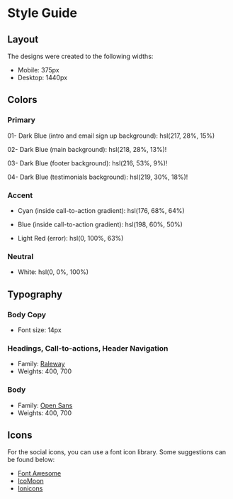 # Style Guide

## Layout

The designs were created to the following widths:
    
- Mobile: 375px
- Desktop: 1440px

## Colors

### Primary

01- Dark Blue (intro and email sign up background): 
    hsl(217, 28%, 15%)

02- Dark Blue (main background): 
    hsl(218, 28%, 13%)!

03- Dark Blue (footer background): 
    hsl(216, 53%, 9%)!

04- Dark Blue (testimonials background): 
    hsl(219, 30%, 18%)!

### Accent

- Cyan (inside call-to-action gradient): hsl(176, 68%, 64%)

- Blue (inside call-to-action gradient): hsl(198, 60%, 50%)

- Light Red (error): hsl(0, 100%, 63%)

### Neutral

- White: hsl(0, 0%, 100%)

## Typography

### Body Copy

- Font size: 14px

### Headings, Call-to-actions, Header Navigation

- Family: [Raleway](https://fonts.google.com/specimen/Raleway)
- Weights: 400, 700

### Body

- Family: [Open Sans](https://fonts.google.com/specimen/Open+Sans)
- Weights: 400, 700

## Icons

For the social icons, you can use a font icon library. Some suggestions can be found below:

- [Font Awesome](https://fontawesome.com/)
- [IcoMoon](https://icomoon.io/)
- [Ionicons](https://ionicons.com/)
